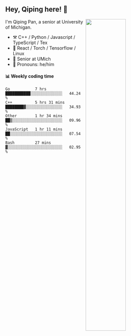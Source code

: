 

## Hey, Qiping here! :wave:

[<img align="right" width="50%" src="https://github-readme-stats.vercel.app/api?username=ppppqp&theme=dark&show_icons=true">](https://metrics.lecoq.io/ppppqp?template=classic)


I'm Qiping Pan, a senior at University of Michigan.

-   :hammer_and_pick: C++ / Python / Javascript / TypeScript / Tex
-   :pencil: React / Torch / Tensorflow / Linux 
-   :seedling: Senior at UMich
-   :man: Pronouns: he/him



#### :bar_chart: Weekly coding time

<!--START_SECTION:waka-->
```text
Go           7 hrs           ███████████░░░░░░░░░░░░░░   44.24 % 
C++          5 hrs 31 mins   ████████▓░░░░░░░░░░░░░░░░   34.93 % 
Other        1 hr 34 mins    ██▒░░░░░░░░░░░░░░░░░░░░░░   09.96 % 
JavaScript   1 hr 11 mins    ██░░░░░░░░░░░░░░░░░░░░░░░   07.54 % 
Bash         27 mins         ▓░░░░░░░░░░░░░░░░░░░░░░░░   02.95 % 
```
<!--END_SECTION:waka-->

